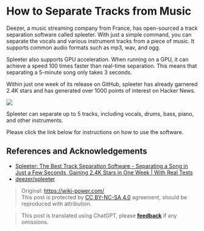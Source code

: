 # How to Separate Tracks from Music

Deezer, a music streaming company from France, has open-sourced a track separation software called spleeter. With just a simple command, you can separate the vocals and various instrument tracks from a piece of music. It supports common audio formats such as mp3, wav, and ogg.

Spleeter also supports GPU acceleration. When running on a GPU, it can achieve a speed 100 times faster than real-time separation. This means that separating a 5-minute song only takes 3 seconds.

Within just one week of its release on GitHub, spleeter has already garnered 2.4K stars and has generated over 1000 points of interest on Hacker News.

![](https://media.wiki-power.com/img/20200226183140.png)

Spleeter can separate up to 5 tracks, including vocals, drums, bass, piano, and other instruments.

Please click the link below for instructions on how to use the software.

## References and Acknowledgements

- [Spleeter: The Best Track Separation Software - Separating a Song in Just a Few Seconds, Gaining 2.4K Stars in One Week | With Real Tests](https://mp.weixin.qq.com/s?__biz=MzIzNjc1NzUzMw==&mid=2247532681&idx=3&sn=c7bc26f0213fa0312a786fa2fd465f5b&chksm=e8d0f7fbdfa77eed70625a42c2ad800574fe301952a444cb3dd35673e53ea3e752e8bf49c2ba&mpshare=1&scene=1&srcid=0226sB3EJ9huMA0id2uBucus&sharer_sharetime=1582712814438&sharer_shareid=57baeb2b96d0cff9b17ac2c15b36602b&key=978925f044652b73b66c4df54323f27d8f5109365d82bdd9f7e6d4a616679c8d9e6375c8c749d7439727c84f8725549aa2e6f5ec7d67f9d0f997654aaa3fb044d7fdc7f1e5ce534ca1f5e79222d48b3e&ascene=1&uin=MTk5MDUwOTA0Mg%3D%3D&devicetype=Windows+10&version=62080079&lang=zh_CN&exportkey=AwWV8jvw4L2hSmy%2BVK7JL7k%3D&pass_ticket=%2B%2Fs5mqUBkUbYMJV1cZ6LLdT4rpwnoGiQAvz1QyQpMhfrKWb9GbpDgnop6Filiqkd)
- [deezer/spleeter](https://github.com/deezer/spleeter)

> Original: <https://wiki-power.com/>  
> This post is protected by [CC BY-NC-SA 4.0](https://creativecommons.org/licenses/by/4.0/deed.en) agreement, should be reproduced with attribution.

> This post is translated using ChatGPT, please [**feedback**](https://github.com/linyuxuanlin/Wiki_MkDocs/issues/new) if any omissions.

